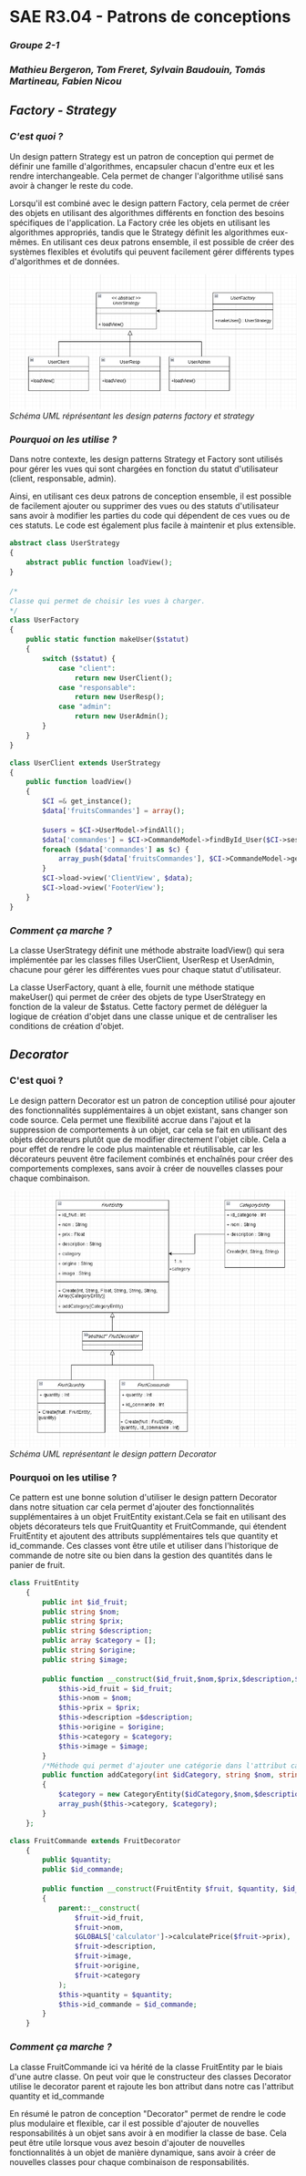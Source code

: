 # **SAE R3.04 - Patrons de conceptions**
### **_Groupe 2-1_**
### _Mathieu Bergeron, Tom Freret, Sylvain Baudouin, Tomás Martineau, Fabien Nicou_




## **_Factory - Strategy_**

### **_C'est quoi ?_**

Un design pattern Strategy est un patron de conception qui permet de définir une famille d'algorithmes, encapsuler chacun d'entre eux et les rendre interchangeable. Cela permet de changer l'algorithme utilisé sans avoir à changer le reste du code. 

Lorsqu'il est combiné avec le design pattern Factory, cela permet de créer des objets en utilisant des algorithmes différents en fonction des besoins spécifiques de l'application. La Factory crée les objets en utilisant les algorithmes appropriés, tandis que le Strategy définit les algorithmes eux-mêmes. En utilisant ces deux patrons ensemble, il est possible de créer des systèmes flexibles et évolutifs qui peuvent facilement gérer différents types d'algorithmes et de données.


![factory-strategy](img/factory-strategy.png)
_Schéma UML réprésentant les design paterns factory et strategy_

### **_Pourquoi on les utilise ?_** 

Dans notre contexte, les design patterns Strategy et Factory sont utilisés pour gérer les vues qui sont chargées en fonction du statut d'utilisateur (client, responsable, admin). 

Ainsi, en utilisant ces deux patrons de conception ensemble, il est possible de facilement ajouter ou supprimer des vues ou des statuts d'utilisateur sans avoir à modifier les parties du code qui dépendent de ces vues ou de ces statuts. Le code est également plus facile à maintenir et plus extensible.


```php
abstract class UserStrategy
{
    abstract public function loadView();
}

/*
Classe qui permet de choisir les vues à charger.
*/
class UserFactory
{
    public static function makeUser($statut)
    {
        switch ($statut) {
            case "client":
                return new UserClient();
            case "responsable":
                return new UserResp();
            case "admin":
                return new UserAdmin();
        }
    }
}  
```
```php
class UserClient extends UserStrategy
{
    public function loadView()
    {
        $CI =& get_instance();
        $data['fruitsCommandes'] = array();

        $users = $CI->UserModel->findAll();
        $data['commandes'] = $CI->CommandeModel->findById_User($CI->session->user["user"]->id_user);
        foreach ($data['commandes'] as $c) {
            array_push($data['fruitsCommandes'], $CI->CommandeModel->getFruitFrom_IdCommande($c->id_commande));
        }
        $CI->load->view('ClientView', $data);
        $CI->load->view('FooterView');
    }
}
```

### **_Comment ça marche ?_** 

La classe UserStrategy définit une méthode abstraite loadView() qui sera implémentée par les classes filles UserClient, UserResp et UserAdmin, chacune pour gérer les différentes vues pour chaque statut d'utilisateur.

La classe UserFactory, quant à elle, fournit une méthode statique makeUser() qui permet de créer des objets de type UserStrategy en fonction de la valeur de $status. Cette factory permet de déléguer la logique de création d'objet dans une classe unique et de centraliser les conditions de création d'objet.

## **_Decorator_**

### C'est quoi ?

Le design pattern Decorator est un patron de conception utilisé pour ajouter des fonctionnalités supplémentaires à un objet existant, sans changer son code source. Cela permet une flexibilité accrue dans l'ajout et la suppression de comportements à un objet, car cela se fait en utilisant des objets décorateurs plutôt que de modifier directement l'objet cible. Cela a pour effet de rendre le code plus maintenable et réutilisable, car les décorateurs peuvent être facilement combinés et enchaînés pour créer des comportements complexes, sans avoir à créer de nouvelles classes pour chaque combinaison.

![decorator](img/decorator.png)
_Schéma UML représentant le design pattern Decorator_

### Pourquoi on les utilise ?

Ce pattern est une bonne solution d'utiliser le design pattern Decorator dans notre situation car cela permet d'ajouter des fonctionnalités supplémentaires à un objet FruitEntity existant.Cela se fait en utilisant des objets décorateurs tels que FruitQuantity et FruitCommande, qui étendent FruitEntity et ajoutent des attributs supplémentaires tels que quantity et id_commande. Ces classes vont être utile et utiliser dans l'historique de commande de notre site ou bien dans la gestion des quantités dans le panier de fruit.

```php
class FruitEntity
    {
        public int $id_fruit;
        public string $nom;
        public string $prix;
        public string $description;
        public array $category = [];
        public string $origine;
        public string $image;

        public function __construct($id_fruit,$nom,$prix,$description,$image,$origine,$category) {
            $this->id_fruit = $id_fruit;
            $this->nom = $nom;
            $this->prix = $prix;
            $this->description =$description;
            $this->origine = $origine;
            $this->category = $category;
            $this->image = $image;
        }
        /*Méthode qui permet d'ajouter une catégorie dans l'attribut category (un tableau)*/
        public function addCategory(int $idCategory, string $nom, string $description): void
        {
            $category = new CategoryEntity($idCategory,$nom,$description);
            array_push($this->category, $category);
        }
    };
```
```php
class FruitCommande extends FruitDecorator
    {
        public $quantity;
        public $id_commande;

        public function __construct(FruitEntity $fruit, $quantity, $id_commande)
        {
            parent::__construct(
                $fruit->id_fruit,
                $fruit->nom,
                $GLOBALS['calculator']->calculatePrice($fruit->prix),
                $fruit->description,
                $fruit->image,
                $fruit->origine,
                $fruit->category
            );
            $this->quantity = $quantity;
            $this->id_commande = $id_commande;
        }
    }
```

### _Comment ça marche ?_

La classe FruitCommande ici va hérité de la classe FruitEntity par le biais d'une autre classe. On peut voir que le constructeur des classes Decorator utilise le decorator parent et rajoute les bon attribut dans notre cas l'attribut quantity et id_commande

 En résumé le patron de conception "Decorator" permet de rendre le code plus modulaire et flexible, car il est possible d'ajouter de nouvelles responsabilités à un objet sans avoir à en modifier la classe de base. Cela peut être utile lorsque vous avez besoin d'ajouter de nouvelles fonctionnalités à un objet de manière dynamique, sans avoir à créer de nouvelles classes pour chaque combinaison de responsabilités.